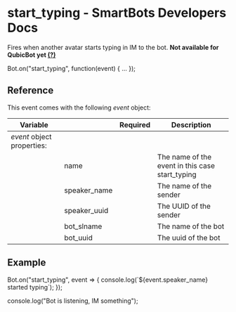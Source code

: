 # start\_typing - SmartBots Developers Docs

Fires when another avatar starts typing in IM to the bot. **Not available for QubicBot yet [(?)](https://www.mysmartbots.com/dev/docs/New_features_and_QubicBot "New features and QubicBot")**

Bot.on("start\_typing", function(event) { ... });

## Reference

This event comes with the following _event_ object:

| Variable |     | Required | Description |
| --- | --- | --- | --- |
| _event_ object properties: |     |     |     |
|     | name |     | The name of the event in this case start\_typing |
|     | speaker\_name |     | The name of the sender |
|     | speaker\_uuid |     | The UUID of the sender |
|     | bot\_slname |     | The name of the bot |
|     | bot\_uuid |     | The uuid of the bot |

## Example

Bot.on("start\_typing", event \=> {
  console.log(\`${event.speaker\_name} started typing\`);
});

console.log("Bot is listening, IM something");
